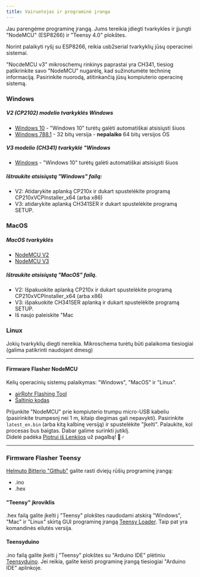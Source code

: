 ```yaml
---
title: Vairuotojas ir programinė įranga
---
```


Jau parengėme programinę įrangą. Jums tereikia įdiegti tvarkykles ir įjungti "NodeMCU" (ESP8266) ir "Teensy 4.0" plokštes.

Norint palaikyti ryšį su ESP8266, reikia usb2serial tvarkyklių jūsų operacinei sistemai.

"NocdeMCU v3" mikroschemų rinkinys paprastai yra CH341, tiesiog patikrinkite savo "NodeMCU" nugarėlę, kad sužinotumėte techninę informaciją. Pasirinkite nuorodą, atitinkančią jūsų kompiuterio operacinę sistemą.

### Windows

##### V2 (CP2102) modelio tvarkyklės Windows
* [Windows 10](https://www.silabs.com/documents/public/software/CP210x_Universal_Windows_Driver.zip) - "Windows 10" turėtų galėti automatiškai atsisiųsti šiuos
* [Windows 788.1](https://www.silabs.com/documents/public/software/CP210x_Windows_Drivers.zip) - 32 bitų versija - **nepalaiko** 64 bitų versijos OS

##### V3 modelio (CH341) tvarkyklė "Windows
* [Windows](http://www.wch.cn/downloads/file/5.html) - "Windows 10" turėtų galėti automatiškai atsisiųsti šiuos

##### Ištraukite atsisiųstą "Windows" failą:
* V2: Atidarykite aplanką CP210x ir dukart spustelėkite programą CP210xVCPInstaller_x64 (arba x86)
* V3: atidarykite aplanką CH341SER ir dukart spustelėkite programą SETUP.


### MacOS

##### MacOS tvarkyklės
* [NodeMCU V2](https://www.silabs.com/documents/public/software/Mac_OSX_VCP_Driver.zip)
* [NodeMCU V3](http://www.wch.cn/downloads/file/178.html)

##### Ištraukite atsisiųstą "MacOS" failą.
* V2: Išpakuokite aplanką CP210x ir dukart spustelėkite programą CP210xVCPInstaller_x64 (arba x86)
* V3: išpakuokite CH341SER aplanką ir dukart spustelėkite programą SETUP.
* Iš naujo paleiskite "Mac


### Linux
Jokių tvarkyklių diegti nereikia. Mikroschema turėtų būti palaikoma tiesiogiai (galima patikrinti naudojant dmesg)

---
#### Firmware Flasher NodeMCU
Kelių operacinių sistemų palaikymas: "Windows", "MacOS" ir "Linux".

* [airRohr Flashing Tool](http://firmware.sensor.community/airrohr/flashing-tool/)
* [Šaltinio kodas](https://github.com/opendata-stuttgart/airrohr-firmware-flasher/)

Prijunkite "NodeMCU" prie kompiuterio trumpu micro-USB kabeliu (pasirinkite trumpesnį nei 1 m, kitaip diegimas gali nepavykti). Pasirinkite `latest_en.bin` (arba kitą kalbinę versiją) ir spustelėkite "Įkelti".
Palaukite, kol procesas bus baigtas. Dabar galime surinkti jutiklį.
<br>
Didelė padėka [Piotrui iš Lenkijos](https://dropbox.inf.re) už pagalbą! 🙋♂️

---
### Firmware Flasher Teensy
[Helmuto Bitterio "Github"](https://github.com/hbitter/DNMS/tree/master/Firmware) galite rasti dviejų rūšių programinę įrangą:
* .ino
* .hex

#### "Teensy" įkroviklis
.hex failą galite įkelti į "Teensy" plokštes naudodami atskirą "Windows", "Mac" ir "Linux" skirtą GUI programinę įrangą [Teensy Loader](https://www.pjrc.com/teensy/loader.html).
Taip pat yra komandinės eilutės versija.

#### Teensyduino
.ino failą galite įkelti į "Teensy" plokštes su "Arduino IDE" plėtiniu [Teensyduino](https://www.pjrc.com/teensy/teensyduino.html).
Jei reikia, galite keisti programinę įrangą tiesiogiai "Arduino IDE" aplinkoje.
